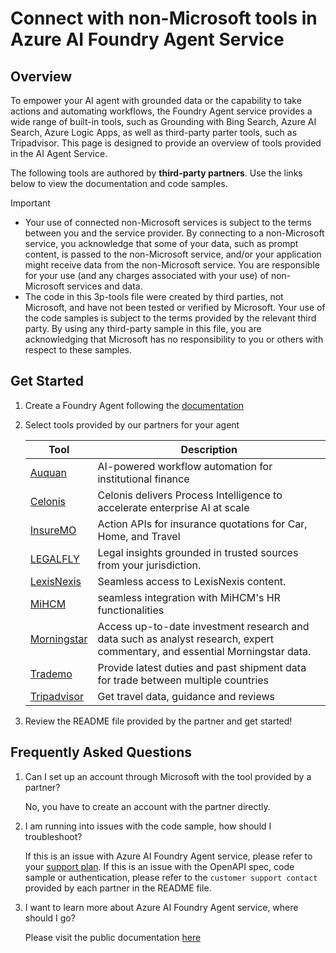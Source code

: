 # Connect with non-Microsoft tools in Azure AI Foundry Agent Service

## Overview
To empower your AI agent with grounded data or the capability to take actions and automating workflows, the Foundry Agent service provides a wide range of built-in tools, such as Grounding with Bing Search, Azure AI Search, Azure Logic Apps, as well as third-party parter tools, such as Tripadvisor. This page is designed to provide an overview of tools provided in the AI Agent Service.

The following tools are authored by **third-party partners**. Use the links below to view the documentation and code samples.

> [!IMPORTANT]
> * Your use of connected non-Microsoft services is subject to the terms between you and the service provider. By connecting to a non-Microsoft service, you acknowledge that some of your data, such as prompt content, is passed to the non-Microsoft service, and/or your application might receive data from the non-Microsoft service. You are responsible for your use (and any charges associated with your use) of non-Microsoft services and data.
> * The code in this 3p-tools file were created by third parties, not Microsoft, and have not been tested or verified by Microsoft. Your use of the code samples is subject to the terms provided by the relevant third party. By using any third-party sample in this file, you are acknowledging that Microsoft has no responsibility to you or others with respect to these samples.

## Get Started
1. Create a Foundry Agent following the [documentation](https://learn.microsoft.com/en-us/azure/ai-services/agents/quickstart)

1. Select tools provided by our partners for your agent

   |Tool  |Description  |
   |---------|---------|
   | [Auquan](./auquan) | AI-powered workflow automation for institutional finance |
   | [Celonis](./Celonis) | Celonis delivers Process Intelligence to accelerate enterprise AI at scale |
   | [InsureMO](./InsureMO) | Action APIs for insurance quotations for Car, Home, and Travel |
   | [LEGALFLY](./legalfly) | Legal insights grounded in trusted sources from your jurisdiction. |
   | [LexisNexis](./LexisNexis) | Seamless access to LexisNexis content. |
   | [MiHCM](./MiHCM) | seamless integration with MiHCM's HR functionalities |
   | [Morningstar](./Morningstar) | Access up-to-date investment research and data such as analyst research, expert commentary, and essential Morningstar data. |
   | [Trademo](./Trademo_Glocal_trade) | Provide latest duties and past shipment data for trade between multiple countries |
   | [Tripadvisor](./Tripadvisor) | Get travel data, guidance and reviews |

1. Review the README file provided by the partner and get started!

## Frequently Asked Questions
1. Can I set up an account through Microsoft with the tool provided by a partner?

   No, you have to create an account with the partner directly.

1. I am running into issues with the code sample, how should I troubleshoot?

   If this is an issue with Azure AI Foundry Agent service, please refer to your [support plan](https://support.microsoft.com/en-us). If this is an issue with the OpenAPI spec, code sample or authentication, please refer to the `customer support contact` provided by each partner in the README file.

1. I want to learn more about Azure AI Foundry Agent service, where should I go?

   Please visit the public documentation [here](https://learn.microsoft.com/en-us/azure/ai-services/agents/)
    
